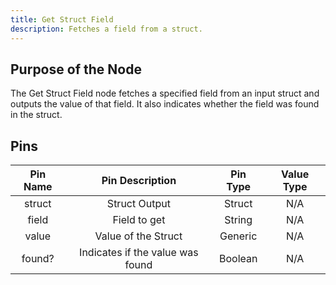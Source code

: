 ```yaml
---
title: Get Struct Field
description: Fetches a field from a struct.
---
```


## Purpose of the Node
The Get Struct Field node fetches a specified field from an input struct and outputs the value of that field. It also indicates whether the field was found in the struct.

## Pins
| Pin Name | Pin Description | Pin Type | Value Type |
|:----------:|:-------------:|:------:|:------:|
| struct | Struct Output | Struct | N/A |
| field | Field to get | String | N/A |
| value | Value of the Struct | Generic | N/A |
| found? | Indicates if the value was found | Boolean | N/A |